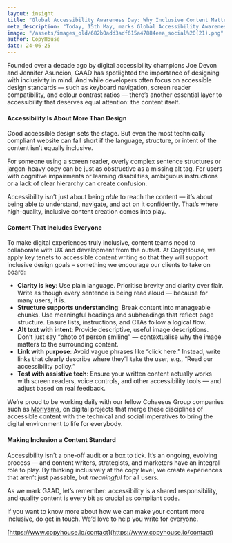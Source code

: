 ```yaml
---
layout: insight
title: "Global Accessibility Awareness Day: Why Inclusive Content Matters As Much As Inclusive Design"
meta_description: "Today, 15th May, marks Global Accessibility Awareness Day (GAAD) — our vital annual reminder that the digital world must be open and usable for everyone, regardless of ability."
image: "/assets/images_old/682b0add3adf615a47884eea_social%20(21).png"
author: CopyHouse
date: 24-06-25
---
```


Founded over a decade ago by digital accessibility champions Joe Devon and Jennifer Asuncion, GAAD has spotlighted the importance of designing with inclusivity in mind. And while developers often focus on accessible design standards — such as keyboard navigation, screen reader compatibility, and colour contrast ratios — there’s another essential layer to accessibility that deserves equal attention: the content itself.

#### Accessibility Is About More Than Design

Good accessible design sets the stage. But even the most technically compliant website can fall short if the language, structure, or intent of the content isn’t equally inclusive.

For someone using a screen reader, overly complex sentence structures or jargon-heavy copy can be just as obstructive as a missing alt tag. For users with cognitive impairments or learning disabilities, ambiguous instructions or a lack of clear hierarchy can create confusion.

Accessibility isn’t just about being *able* to reach the content — it’s about being able to understand, navigate, and act on it confidently. That’s where high-quality, inclusive content creation comes into play.

#### Content That Includes Everyone

To make digital experiences truly inclusive, content teams need to collaborate with UX and development from the outset. At CopyHouse, we apply key tenets to accessible content writing so that they will support inclusive design goals – something we encourage our clients to take on board:

* **Clarity is key**: Use plain language. Prioritise brevity and clarity over flair. Write as though every sentence is being read aloud — because for many users, it is.
* **Structure supports understanding**: Break content into manageable chunks. Use meaningful headings and subheadings that reflect page structure. Ensure lists, instructions, and CTAs follow a logical flow.
* **Alt text with intent**: Provide descriptive, useful image descriptions. Don’t just say “photo of person smiling” — contextualise why the image matters to the surrounding content.
* **Link with purpose**: Avoid vague phrases like “click here.” Instead, write links that clearly describe where they’ll take the user, e.g., “Read our accessibility policy.”
* **Test with assistive tech**: Ensure your written content actually works with screen readers, voice controls, and other accessibility tools — and adjust based on real feedback.

We’re proud to be working daily with our fellow Cohaesus Group companies such as [Moriyama](https://moriyama.co.uk/#), on digital projects that merge these disciplines of accessible content with the technical and social imperatives to bring the digital environment to life for everybody.

#### Making Inclusion a Content Standard

Accessibility isn’t a one-off audit or a box to tick. It’s an ongoing, evolving process — and content writers, strategists, and marketers have an integral role to play. By thinking inclusively at the copy level, we create experiences that aren’t just passable, but *meaningful* for all users.

As we mark GAAD, let’s remember: accessibility is a shared responsibility, and quality content is every bit as crucial as compliant code.

If you want to know more about how we can make your content more inclusive, do get in touch. We’d love to help you write for everyone.

[https://www.copyhouse.io/contact](https://www.copyhouse.io/contact)